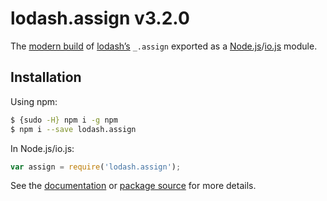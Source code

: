 # lodash.assign v3.2.0

The [modern build](https://github.com/lodash/lodash/wiki/Build-Differences) of [lodash’s](https://lodash.com/) `_.assign` exported as a [Node.js](http://nodejs.org/)/[io.js](https://iojs.org/) module.

## Installation

Using npm:

```bash
$ {sudo -H} npm i -g npm
$ npm i --save lodash.assign
```

In Node.js/io.js:

```js
var assign = require('lodash.assign');
```

See the [documentation](https://lodash.com/docs#assign) or [package source](https://github.com/lodash/lodash/blob/3.2.0-npm-packages/lodash.assign) for more details.
